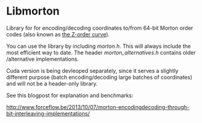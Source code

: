 Libmorton
================

Library for for encoding/decoding coordinates to/from 64-bit Morton order codes (also known as [the Z-order curve](https://en.wikipedia.org/wiki/Z-order_curve)).

You can use the library by including *morton.h*. This will always include the most efficient way to date. The header *morton_alternatives.h* contains older /alternative implementations.

Cuda version is being devleoped separately, since it serves a slightly different purpose (batch encoding/decoding large batches of coordinates) and will not be a header-only library.

See this blogpost for explanation and benchmarks:

http://www.forceflow.be/2013/10/07/morton-encodingdecoding-through-bit-interleaving-implementations/
